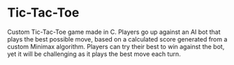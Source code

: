 # Tic-Tac-Toe
Custom Tic-Tac-Toe game made in C. Players go up against an AI bot that plays the best possible move,
based on a calculated score generated from a custom Minimax algorithm. Players can try their best
to win against the bot, yet it will be challenging as it plays the best move each turn.
